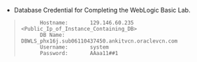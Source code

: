 - Database Credential for Completing the WebLogic Basic Lab.

>           Hostname:		129.146.60.235 <Public_Ip_of_Instance_Containing_DB>
>           DB Name:		DBWLS_phx16j.sub06110437450.ankitvcn.oraclevcn.com
>           Username:		system
>           Password:		AAaa11##1
